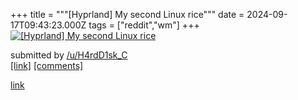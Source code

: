 +++
title = """[Hyprland] My second Linux rice"""
date = 2024-09-17T09:43:23.000Z
tags = ["reddit","wm"]
+++
[![[Hyprland] My second Linux rice](https://preview.redd.it/kaypmyxpbcpd1.png?width=640&crop=smart&auto=webp&s=97ae2e0cef967a95ad3894e1a68a7e1d9a784bb7 "[Hyprland] My second Linux rice")](https://www.reddit.com/r/unixporn/comments/1fiuv6j/hyprland_my_second_linux_rice/)

submitted by [/u/H4rdD1sk\_C](https://www.reddit.com/user/H4rdD1sk_C)  
[\[link\]](https://i.redd.it/kaypmyxpbcpd1.png) [\[comments\]](https://www.reddit.com/r/unixporn/comments/1fiuv6j/hyprland_my_second_linux_rice/)

[link](https://www.reddit.com/r/unixporn/comments/1fiuv6j/hyprland_my_second_linux_rice/)
